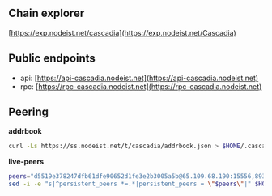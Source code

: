 ## Chain explorer
[https://exp.nodeist.net/cascadia](https://exp.nodeist.net/Cascadia)

## Public endpoints

* api: [https://api-cascadia.nodeist.net](https://api-cascadia.nodeist.net)
* rpc: [https://rpc-cascadia.nodeist.net](https://rpc-cascadia.nodeist.net)

## Peering

**addrbook**
```bash
curl -Ls https://ss.nodeist.net/t/cascadia/addrbook.json > $HOME/.cascadiad/config/addrbook.json
```

**live-peers**
```bash
peers="d5519e378247dfb61dfe90652d1fe3e2b3005a5b@65.109.68.190:15556,893b6d4be8b527b0eb1ab4c1b2f0128945f5b241@185.213.27.91:36656,046e5fdfcf33f221da082b8e4161689bcb915135@77.91.84.30:39656,783a3f911d98ad2eee043721a2cf47a253f58ea1@65.108.108.52:33656,ad417c4efa59e21b43e8e256c73b9939f1c22a0e@23.88.42.28:31656,2256cfe6777faf34317e90c5e12e2e9072322a95@162.55.183.155:10656"
sed -i -e "s|^persistent_peers *=.*|persistent_peers = \"$peers\"|" $HOME/.cascadiad/config/config.toml
```
